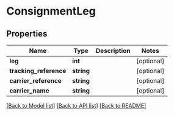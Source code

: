 # ConsignmentLeg

## Properties
Name | Type | Description | Notes
------------ | ------------- | ------------- | -------------
**leg** | **int** |  | [optional] 
**tracking_reference** | **string** |  | [optional] 
**carrier_reference** | **string** |  | [optional] 
**carrier_name** | **string** |  | [optional] 

[[Back to Model list]](../README.md#documentation-for-models) [[Back to API list]](../README.md#documentation-for-api-endpoints) [[Back to README]](../README.md)



